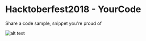 # Hacktoberfest2018 - YourCode
Share a code sample, snippet you're proud of


![alt text](https://pbs.twimg.com/profile_images/601443392426389505/d23c-Zwq_400x400.jpg)
